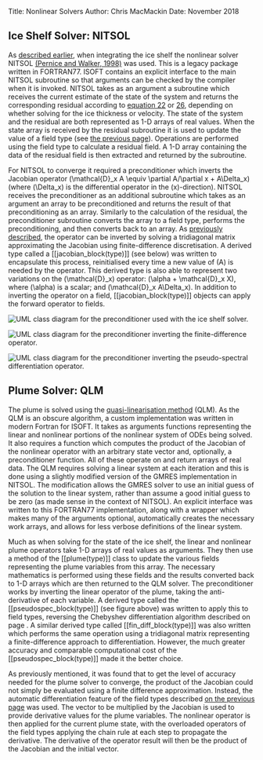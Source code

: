 Title: Nonlinear Solvers
Author: Chris MacMackin
Date: November 2018 

## Ice Shelf Solver: NITSOL

As [described earlier](../2-numerics/2-shelf-solver.html), when
integrating the ice shelf the nonlinear solver NITSOL
[(Pernice and Walker, 1998)](../6-bibliog.html#Pernice1998) was
used. This is a legacy package written in FORTRAN77. ISOFT contains an
explicit interface to the main NITSOL subroutine so that arguments can
be checked by the compiler when it is invoked. NITSOL takes as an
argument a subroutine which receives the current estimate of the state
of the system and returns the corresponding residual according to
[equation 22](../2-numerics/3-shelf-solver.html#mjx-eqn-eqshelf-resid)
or [26](../2-numerics/3-shelf-solver.html#mjx-eqn-equ-resid), depending
on whether solving for the ice
thickness or velocity. The state of the system and the residual are
both represented as 1-D arrays of real values. When the state array is
received by the residual subroutine it is used to update the value of
a field type (see [the previous page](./2-discretisation.html)).
Operations are performed using the field type to calculate a
residual field. A 1-D array containing the data of the residual field
is then extracted and returned by the subroutine.

For NITSOL to converge it required a preconditioner which inverts the
Jacobian operator \(\mathcal{D}_x A \equiv \partial A/\partial x +
A\Delta_x\) (where \(\Delta_x\) is the differential operator in the
\(x\)-direction).  NITSOL receives the preconditioner as an additional
subroutine which takes as an argument an array to be preconditioned
and returns the result of that preconditioning as an array. Similarly
to the calculation of the residual, the preconditioner subroutine
converts the array to a field type, performs the preconditioning, and
then converts back to an array. As
[previously described](../2-numerics/2-shelf-solver.html), the operator
can be inverted by solving a tridiagonal matrix approximating the
Jacobian using finite-difference discretisation. A derived type called
a [[jacobian_block(type)]] (see below) was written to encapsulate this
process, reinitialised every time a new value of \(A\) is needed by the
operator. This derived type is also able to represent two variations
on the \(\mathcal{D}_x\) operator: \(\alpha + \mathcal{D}_x X\), where
\(\alpha\) is a scalar; and \(\mathcal{D}_x A\Delta_x\). In addition
to inverting the operator on a field, [[jacobian_block(type)]] objects can
apply the forward operator to fields.

![UML class diagram for the preconditioner used with the ice shelf solver.](|media|/precond.png)

![UML class diagram for the preconditioner inverting the finite-difference operator.](|media|/precond_001.png)

![UML class diagram for the preconditioner inverting the pseudo-spectral differentiation operator.](|media|/precond_002.png)


## Plume Solver: QLM

The plume is solved using the
[quasi-linearisation method](../2-numerics/4-plume-solver.html) (QLM).
As the QLM is an obscure algorithm, a custom implementation was
written in modern Fortran for ISOFT. It takes as arguments functions
representing the linear and nonlinear portions of the nonlinear system
of ODEs being solved. It also requires a function which computes the
product of the Jacobian of the nonlinear operator with an arbitrary
state vector and, optionally, a preconditioner function. All of these
operate on and return arrays of real data. The QLM requires solving a
linear system at each iteration and this is done using a slightly
modified version of the GMRES implementation in NITSOL. The
modification allows the GMRES solver to use an initial guess of the
solution to the linear system, rather than assume a good initial guess
to be zero (as made sense in the context of NITSOL). An explicit
interface was written to this FORTRAN77 implementation, along with a
wrapper which makes many of the arguments optional, automatically
creates the necessary work arrays, and allows for less verbose
definitions of the linear system.

Much as when solving for the state of the ice shelf, the linear and
nonlinear plume operators take 1-D arrays of real values as arguments.
They then use a method of the [[plume(type)]] class to update the various fields
representing the plume variables from this array. The necessary
mathematics is performed using these fields and the results converted
back to 1-D arrays which are then returned to the QLM solver. The
preconditioner works by inverting the linear operator of the plume,
taking the anti-derivative of each variable. A derived type called the
[[pseudospec_block(type)]] (see figure above) was written to apply
this to field types, reversing the Chebyshev differentiation algorithm
described on page . A similar derived type called [[fin_diff_block(type)]]
was also written which performs the same
operation using a tridiagonal matrix representing a finite-difference
approach to differentiation. However, the much greater accuracy and
comparable computational cost of the [[pseudospec_block(type)]] made it the
better choice.

As previously mentioned, it was found that to get the level of
accuracy needed for the plume solver to converge, the product of the
Jacobian could not simply be evaluated using a finite difference
approximation. Instead, the automatic differentiation feature of the
field types described [on the previous page](./2-discretisation.html)
was used. The vector to be multiplied by the Jacobian is used to
provide derivative values for the plume variables. The nonlinear
operator is then applied for the current plume state, with the
overloaded operators of the field types applying the chain rule at
each step to propagate the derivative. The derivative of the operator
result will then be the product of the Jacobian and the initial
vector.
